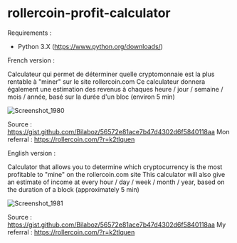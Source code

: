 # rollercoin-profit-calculator

Requirements :

- Python 3.X (https://www.python.org/downloads/)

French version :

Calculateur qui permet de déterminer quelle cryptomonnaie est la plus rentable à "miner" sur le site rollercoin.com
Ce calculateur donnera également une estimation des revenus à chaques heure / jour / semaine / mois / année, basé sur la durée d'un bloc (environ 5 min)

![Screenshot_1980](https://user-images.githubusercontent.com/60564904/110414785-e4f77280-8090-11eb-8764-750a19ba7e2e.png)

Source : https://gist.github.com/Bilaboz/56572e81ace7b47d4302d6f5840118aa
Mon referral : https://rollercoin.com/?r=k2tlquen


English version :

Calculator that allows you to determine which cryptocurrency is the most profitable to "mine" on the rollercoin.com site
This calculator will also give an estimate of income at every hour / day / week / month / year, based on the duration of a block (approximately 5 min)

![Screenshot_1981](https://user-images.githubusercontent.com/60564904/110415728-ac589880-8092-11eb-99d4-4f2851e12f4a.png)

Source : https://gist.github.com/Bilaboz/56572e81ace7b47d4302d6f5840118aa
My referral : https://rollercoin.com/?r=k2tlquen
